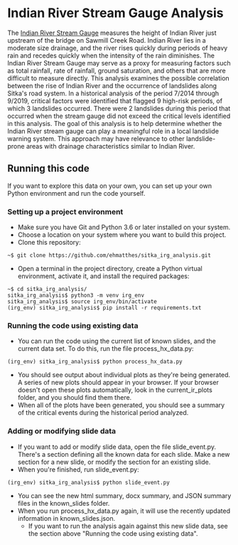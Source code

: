 Indian River Stream Gauge Analysis
===

The [Indian River Stream Gauge](https://water.weather.gov/ahps2/hydrograph.php?wfo=pajk&gage=irva2) measures the height of Indian River just upstream of the bridge on Sawmill Creek Road. Indian River lies in a moderate size drainage, and the river rises quickly during periods of heavy rain and recedes quickly when the intensity of the rain diminishes. The Indian River Stream Gauge may serve as a proxy for measuring factors such as total rainfall, rate of rainfall, ground saturation, and others that are more difficult to measure directly. This analysis examines the possible correlation between the rise of Indian River and the occurrence of landslides along Sitka's road system. In a historical analysis of the period 7/2014 through 9/2019, critical factors were identified that flagged 9 high-risk periods, of which 3 landslides occurred. There were 2 landslides during this period that occurred when the stream gauge did not exceed the critical levels identified in this analysis. The goal of this analysis is to help determine whether the Indian River stream gauge can play a meaningful role in a local landslide warning system. This approach may have relevance to other landslide-prone areas with drainage characteristics similar to Indian River.

Running this code
---

If you want to explore this data on your own, you can set up your own Python environment and run the code yourself.

### Setting up a project environment

- Make sure you have Git and Python 3.6 or later installed on your system.
- Choose a location on your system where you want to build this project.
- Clone this repository:

```
~$ git clone https://github.com/ehmatthes/sitka_irg_analysis.git
```

- Open a terminal in the project directory, create a Python virtual environment, activate it, and install the required packages:

```
~$ cd sitka_irg_analysis/
sitka_irg_analysis$ python3 -m venv irg_env
sitka_irg_analysis$ source irg_env/bin/activate
(irg_env) sitka_irg_analysis$ pip install -r requirements.txt 
```

### Running the code using existing data

- You can run the code using the current list of known slides, and the current data set. To do this, run the file process_hx_data.py:

```
(irg_env) sitka_irg_analysis$ python process_hx_data.py
```

- You should see output about individual plots as they're being generated. A series of new plots should appear in your browser. If your browser doesn't open these plots automatically, look in the current_ir_plots folder, and you should find them there.
- When all of the plots have been generated, you should see a summary of the critical events during the historical period analyzed.

### Adding or modifying slide data

- If you want to add or modify slide data, open the file slide_event.py. There's a section defining all the known data for each slide. Make a new section for a new slide, or modify the section for an existing slide.
- When you're finished, run slide_event.py:

```
(irg_env) sitka_irg_analysis$ python slide_event.py 
```

- You can see the new html summary, docx summary, and JSON summary files in the known_slides folder.
- When you run process_hx_data.py again, it will use the recently updated information in known_slides.json.
  - If you want to run the analysis again against this new slide data, see the section above "Running the code using existing data".
